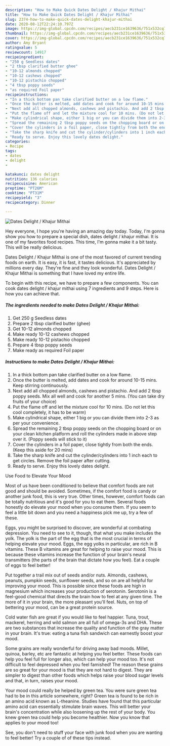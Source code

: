 ```yaml
---
description: "How to Make Quick Dates Delight / Khajur Mithai"
title: "How to Make Quick Dates Delight / Khajur Mithai"
slug: 2374-how-to-make-quick-dates-delight-khajur-mithai
date: 2020-08-12T22:24:10.797Z
image: https://img-global.cpcdn.com/recipes/aecb231ce1639636/751x532cq70/dates-delight-khajur-mithai-recipe-main-photo.jpg
thumbnail: https://img-global.cpcdn.com/recipes/aecb231ce1639636/751x532cq70/dates-delight-khajur-mithai-recipe-main-photo.jpg
cover: https://img-global.cpcdn.com/recipes/aecb231ce1639636/751x532cq70/dates-delight-khajur-mithai-recipe-main-photo.jpg
author: Amy Bryant
ratingvalue: 5
reviewcount: 14917
recipeingredient:
- "250 g Seedless dates"
- "2 tbsp clarified butter ghee"
- "10-12 almonds chopped"
- "10-12 cashews chopped"
- "10-12 pistachio chopped"
- "4 tbsp poppy seeds"
- "as required Foil paper"
recipeinstructions:
- "In a thick bottom pan take clarified butter on a low flame."
- "Once the butter is melted, add dates and cook for around 10-15 mins. Keep stirring continuously."
- "Next add all chopped almonds, cashews and pistachio. And add 2 tbsp poppy seeds. Mix all well and cook for another 5 mins. (You can take dry fruits of your choice)"
- "Put the flame off and let the mixture cool for 10 mins. (Do not let this cool completely, it has to be warm)"
- "Make cylindrical shape, either 1 big or you can divide them into 2-3 as per your convenience."
- "Spread the remaining 2 tbsp poppy seeds on the chopping board or on your clean kitchen platform and roll the cylinders made in above step over it. (Poppy seeds will stick to it)"
- "Cover the cylinders in a foil paper, close tightly from both the ends. (Keep this aside for 20 mins)"
- "Take the sharp knife and cut the cylinder/cylinders into 1 inch each to get circles. Remove the foil paper after cutting."
- "Ready to serve. Enjoy this lovely dates delight."
categories:
- Recipe
tags:
- dates
- delight
- 

katakunci: dates delight  
nutrition: 136 calories
recipecuisine: American
preptime: "PT26M"
cooktime: "PT31M"
recipeyield: "3"
recipecategory: Dinner

---
```



![Dates Delight / Khajur Mithai](https://img-global.cpcdn.com/recipes/aecb231ce1639636/751x532cq70/dates-delight-khajur-mithai-recipe-main-photo.jpg)

Hey everyone, I hope you're having an amazing day today. Today, I'm gonna show you how to prepare a special dish, dates delight / khajur mithai. It is one of my favorites food recipes. This time, I'm gonna make it a bit tasty. This will be really delicious.

Dates Delight / Khajur Mithai is one of the most favored of current trending foods on earth. It is easy, it is fast, it tastes delicious. It's appreciated by millions every day. They're fine and they look wonderful. Dates Delight / Khajur Mithai is something that I have loved my entire life.




To begin with this recipe, we have to prepare a few components. You can cook dates delight / khajur mithai using 7 ingredients and 9 steps. Here is how you can achieve that.

<!--inarticleads1-->

##### The ingredients needed to make Dates Delight / Khajur Mithai:

1. Get 250 g Seedless dates
1. Prepare 2 tbsp clarified butter (ghee)
1. Get 10-12 almonds chopped
1. Make ready 10-12 cashews chopped
1. Make ready 10-12 pistachio chopped
1. Prepare 4 tbsp poppy seeds
1. Make ready as required Foil paper




<!--inarticleads2-->

##### Instructions to make Dates Delight / Khajur Mithai:

1. In a thick bottom pan take clarified butter on a low flame.
1. Once the butter is melted, add dates and cook for around 10-15 mins. Keep stirring continuously.
1. Next add all chopped almonds, cashews and pistachio. And add 2 tbsp poppy seeds. Mix all well and cook for another 5 mins. (You can take dry fruits of your choice)
1. Put the flame off and let the mixture cool for 10 mins. (Do not let this cool completely, it has to be warm)
1. Make cylindrical shape, either 1 big or you can divide them into 2-3 as per your convenience.
1. Spread the remaining 2 tbsp poppy seeds on the chopping board or on your clean kitchen platform and roll the cylinders made in above step over it. (Poppy seeds will stick to it)
1. Cover the cylinders in a foil paper, close tightly from both the ends. (Keep this aside for 20 mins)
1. Take the sharp knife and cut the cylinder/cylinders into 1 inch each to get circles. Remove the foil paper after cutting.
1. Ready to serve. Enjoy this lovely dates delight.




Use Food to Elevate Your Mood


Most of us have been conditioned to believe that comfort foods are not good and should be avoided. Sometimes, if the comfort food is candy or another junk food, this is very true. Other times, however, comfort foods can be totally nutritious and it's good for you to eat them. Several foods honestly do elevate your mood when you consume them. If you seem to feel a little bit down and you need a happiness pick me up, try a few of these.

Eggs, you might be surprised to discover, are wonderful at combating depression. You need to see to it, though, that what you make includes the yolk. The yolk is the part of the egg that is the most crucial in terms of helping elevate your mood. Eggs, the egg yolks in particular, are rich in B vitamins. These B vitamins are great for helping to raise your mood. This is because these vitamins increase the function of your brain's neural transmitters (the parts of the brain that dictate how you feel). Eat a couple of eggs to feel better!

Put together a trail mix out of seeds and/or nuts. Almonds, cashews, peanuts, pumpkin seeds, sunflower seeds, and so on are all helpful for improving your mood. This is possible since these foods are high in magnesium which increases your production of serotonin. Serotonin is a feel-good chemical that directs the brain how to feel at any given time. The more of it in your brain, the more pleasant you'll feel. Nuts, on top of bettering your mood, can be a great protein source.

Cold water fish are great if you would like to feel happier. Tuna, trout, mackerel, herring and wild salmon are all full of omega-3s and DHA. These are two substances that increase the quality and function of the gray matter in your brain. It's true: eating a tuna fish sandwich can earnestly boost your mood. 

Some grains are really wonderful for driving away bad moods. Millet, quinoa, barley, etc are fantastic at helping you feel better. These foods can help you feel full for longer also, which can help your mood too. It's not difficult to feel depressed when you feel famished! The reason these grains are so great for your mood is that they are not hard to digest. They are simpler to digest than other foods which helps raise your blood sugar levels and that, in turn, raises your mood.

Your mood could really be helped by green tea. You were sure green tea had to be in this article somewhere, right? Green tea is found to be rich in an amino acid known as L-theanine. Studies have found that this particular amino acid can essentially stimulate brain waves. This will better your brain's concentration while also loosening up the rest of your body. You knew green tea could help you become healthier. Now you know that applies to your mood too!

See, you don't need to stuff your face with junk food when you are wanting to feel better! Try  a  couple of  of  these  tips  instead.

